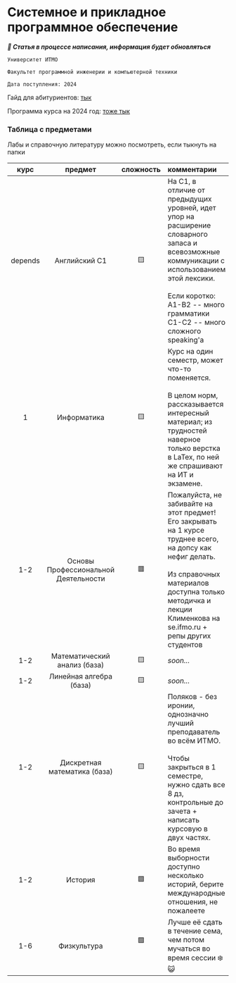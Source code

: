 # Системное и прикладное программное обеспечение

***🚧 Статья в процессе написания, информация будет обновляться***

`Университет ИТМО`

`Факультет программной инженерии и компьютерной техники`

`Дата поступления: 2024`

Гайд для абитуриентов: [тык](https://yank0vy3rdna.github.io/itmo-faq/)

Программа курса на 2024 год: [тоже тык](https://github.com/ssnagin/ITMO_SPPO/blob/main/0%20General%20Information/%D0%94%D0%BB%D1%8F_%D0%90%D0%B1%D0%B8%D1%82%D0%B0_09_03_04_%D0%A1%D0%B8%D1%81%D1%82%D0%B5%D0%BC%D0%BD%D0%BE%D0%B5_%D0%B8_%D0%BF%D1%80%D0%B8%D0%BA%D0%BB%D0%B0%D0%B4%D0%BD%D0%BE%D0%B5_%D0%BF%D1%80%D0%BE%D0%B3%D1%80%D0%B0%D0%BC%D0%BC%D0%BD%D0%BE%D0%B5_%D0%BE%D0%B1%D0%B5%D1%81%D0%BF%D0%B5%D1%87%D0%B5%D0%BD%D0%B8%D0%B5.pdf)

###  Таблица с предметами

Лабы и справочную литературу можно посмотреть, если тыкнуть на папки

|  курс   |               предмет                | сложность  | комментарии                                                                                                                                                                                                                           |
| :-----: | :----------------------------------: | :--------: | :------------------------------------------------------------------------------------------------------------------------------------------------------------------------------------------------------------------------------------ |
| depends |            Английский C1             |     🟨     | На С1, в отличие от предыдущих уровней, идет упор на расширение словарного запаса и всевозможные коммуникации с использованием этой лексики.<br><br>Если коротко: <br>A1-B2 -- много грамматики<br>C1-C2 -- много сложного speaking'а |
|    1    |             Информатика              |     🟨     | Курс на один семестр, может что-то поменяется. <br><br>В целом норм, рассказывается интересный материал; из трудностей наверное только верстка в LaTex, по ней же спрашивают на ИТ и экзамене.                                        |
|   1-2   | Основы Профессиональной Деятельности |     🟥     | Пожалуйста, не забивайте на этот предмет! Его закрывать на 1 курсе труднее всего, на допсу как нефиг делать. <br><br>Из справочных материалов доступна только методичка и лекции Клименкова на se.ifmo.ru + репы других студентов     |
|   1-2   |     Математический анализ (база)     |     🟨     | *soon...*                                                                                                                                                                                                                             |
|   1-2   |       Линейная алгебра (база)        |     🟨     | *soon...*                                                                                                                                                                                                                             |
|   1-2   |     Дискретная математика (база)     |   🟨<br>   | Поляков - без иронии, однозначно лучший преподаватель во всём ИТМО.<br><br>Чтобы закрыться в 1 семестре, нужно сдать все 8 дз, контрольные до зачета + написать курсовую в двух частях.                                               |
|   1-2   |               История                |     🟩     | Во время выборности доступно несколько историй, берите международные отношения, не пожалеете                                                                                                                                          |
|   1-6   |             Физкультура              | 🟩<br><br> | Лучше её сдать в течение сема, чем потом мучаться во время сессии ❄️😺                                                                                                                                                                |
